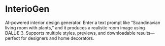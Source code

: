 # InterioGen
AI-powered interior design generator. Enter a text prompt like “Scandinavian living room with plants,” and it produces a realistic room image using DALL·E 3. Supports multiple styles, previews, and downloadable results—perfect for designers and home decorators.
